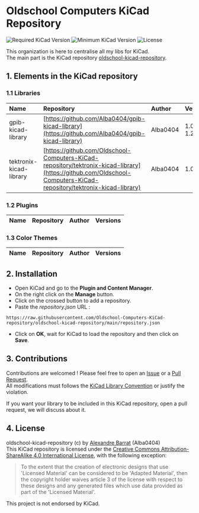 # Oldschool Computers KiCad Repository

![Required KiCad Version](https://img.shields.io/badge/kicad-%3E%3D7.0-success)
![Minimum KiCad Version](https://img.shields.io/badge/kicad-=6.0-orange)
![License](https://img.shields.io/github/license/Oldschool-Computers-KiCad-repository/oldschool-kicad-repository)

This organization is here to centralise all my libs for KiCad.  
The main part is the KiCad repository [oldschool-kicad-repository](https://github.com/Oldschool-Computers-KiCad-repository/oldschool-kicad-repository).  


## 1. Elements in the KiCad repository
### 1.1 Libraries
|Name|Repository|Author|Versions|
|:---|:---------|:-----|:------|
|gpib-kicad-library|[https://github.com/Alba0404/gpib-kicad-library](https://github.com/Alba0404/gpib-kicad-library)|Alba0404|1.0.0-1.2.0|
|tektronix-kicad-library|[https://github.com/Oldschool-Computers-KiCad-repository/tektronix-kicad-library](https://github.com/Oldschool-Computers-KiCad-repository/tektronix-kicad-library)|Alba0404|1.0.0|

### 1.2 Plugins
|Name|Repository|Author|Versions|
|:---|:---------|:-----|:------|

### 1.3 Color Themes
|Name|Repository|Author|Versions|
|:---|:---------|:-----|:------|


## 2. Installation
  - Open KiCad and go to the **Plugin and Content Manager**.
  - On the right click on the **Manage** button.
  - Click on the crossed button to add a repository.
  - Paste the *repository.json* URL :
```
https://raw.githubusercontent.com/Oldschool-Computers-KiCad-repository/oldschool-kicad-repository/main/repository.json
```
  - Click on **OK**, wait for KiCad to load the repository and then click on **Save**.


## 3. Contributions
Contributions are welcomed ! Please feel free to open an [Issue](https://github.com/Oldschool-Computers-KiCad-repository/oldschool-kicad-repository/issues)
or a [Pull Request](https://github.com/Oldschool-Computers-KiCad-repository/oldschool-kicad-repository/pulls).  
All modifications must follows the [KiCad Library Convention](https://klc.kicad.org/) or justify the violation.

If you want your library to be included in this KiCad repository, open a pull request, we will discuss about it.


## 4. License
oldschool-kicad-repository (c) by [Alexandre Barrat](https://github.com/Alba0404) (Alba0404)  
This KiCad repository is licensed under the [Creative Commons Attribution-ShareAlike 4.0 International License](https://creativecommons.org/licenses/by-sa/4.0/legalcode), with the following exception:
> To the extent that the creation of electronic designs that use 'Licensed Material' can be considered to be 'Adapted Material', then the copyright holder waives article 3 of the license with respect to these designs and any generated files which use data provided as part of the 'Licensed Material'.

This project is not endorsed by KiCad.
